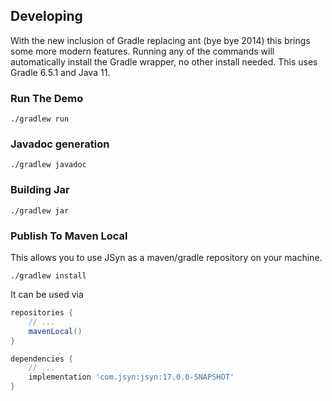 ## Developing

With the new inclusion of Gradle replacing ant (bye bye 2014) this brings some more modern features. Running any of the commands will automatically install the Gradle wrapper, no other install needed. This uses Gradle 6.5.1 and Java 11.

### Run The Demo

```
./gradlew run
```

### Javadoc generation

```
./gradlew javadoc
```

### Building Jar

```
./gradlew jar
```

### Publish To Maven Local

This allows you to use JSyn as a maven/gradle repository on your machine.

```
./gradlew install
```

It can be used via

```groovy
repositories {
    // ...
    mavenLocal()
}

dependencies {
    // ...
    implementation 'com.jsyn:jsyn:17.0.0-SNAPSHOT'
}
```

